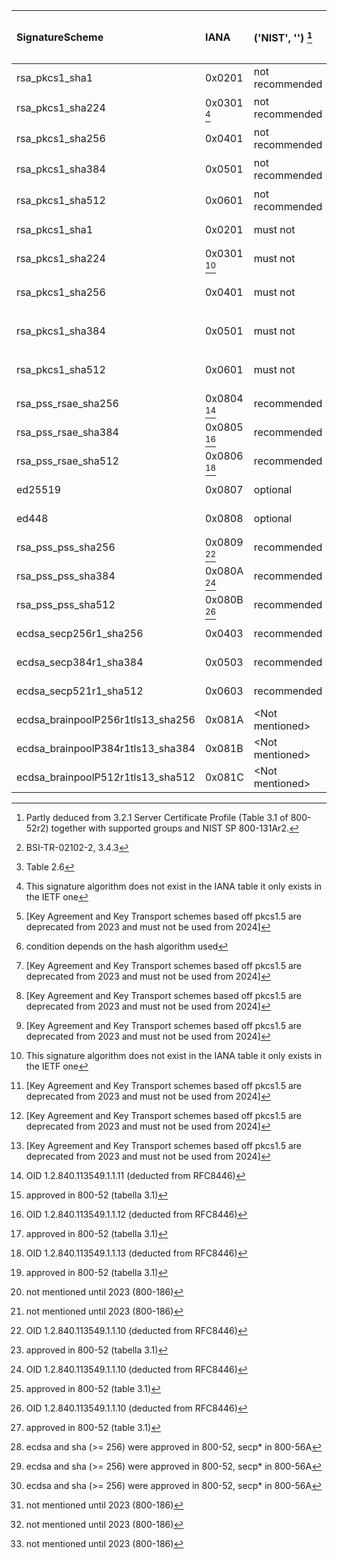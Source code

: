  | SignatureScheme                   | IANA         | ('NIST', '')            [^1] | ('NIST', 'from')       | ('BSI', 'Certificate signatures ') [^2] | ('BSI', 'use up to') | ('ANSSI', '')       [^3] | ('ANSSI', 'conditions') | ('ACN', 'Recommended') | ('ACN', 'Compatibility') | ('ENISA', '')     | ('ENISA','use up to') | ('MOZILLA (+AgID)', 'Modern') | ('MOZILLA (+AgID)', 'Intermediate') | ('MOZILLA (+AgID)', 'Old') |
 | :-------------------------------- | :----------- | :--------------------------- | :--------------------- | :-------------------------------------- | :------------------- | :----------------------- | ----------------------: | :--------------------- | :----------------------- | :---------------- | :-------------------- | :---------------------------- | :---------------------------------- | :------------------------- |
 | rsa_pkcs1_sha1                    | 0x0201       | not recommended              | YEAR 2023              | \<Not mentioned\>                       |                      | must not                 |                         | must not               | must not                 | must not          |                       | \<Not mentioned\>             | \<Not mentioned\>                   | \<Not mentioned\>          |
 | rsa_pkcs1_sha224                  | 0x0301 [^4]  | not recommended              | YEAR 2023        [^5]  | \<Not mentioned\>                       |                      | must not                 |                         | must not               | must not                 | not recommended   | YEAR 2025 [^33]       | \<Not mentioned\>             | \<Not mentioned\>                   | \<Not mentioned\>          |
 | rsa_pkcs1_sha256                  | 0x0401       | not recommended              | YEAR 2023        [^6]  | recommended                             | YEAR 2025            | not recommended          |                         | optional               | optional                 | not recommended   |                       | \<Not mentioned\>             | \<Not mentioned\>                   | \<Not mentioned\>          |
 | rsa_pkcs1_sha384                  | 0x0501       | not recommended              | YEAR 2023        [^7]  | recommended                             | YEAR 2025            | not recommended          |                         | optional               | optional                 | not recommended   |                       | \<Not mentioned\>             | \<Not mentioned\>                   | \<Not mentioned\>          |
 | rsa_pkcs1_sha512                  | 0x0601       | not recommended              | YEAR 2023        [^8]  | recommended                             | YEAR 2025            | not recommended          |                         | optional               | optional                 | not recommended   |                       | \<Not mentioned\>             | \<Not mentioned\>                   | \<Not mentioned\>          |
 | rsa_pkcs1_sha1                    | 0x0201       | must not                     | YEAR 2024              | \<Not mentioned\>                       |                      | must not                 |                         | must not               | must not                 | must not          |                       | \<Not mentioned\>             | \<Not mentioned\>                   | \<Not mentioned\>          |
 | rsa_pkcs1_sha224                  | 0x0301 [^9]  | must not                     | YEAR 2024              | \<Not mentioned\>                       |                      | must not                 |                         | must not               | must not                 | must not          | YEAR 2026+            | \<Not mentioned\>             | \<Not mentioned\>                   | \<Not mentioned\>          |
 | rsa_pkcs1_sha256                  | 0x0401       | must not                     | YEAR 2024        [^10] | must not                                | YEAR 2026+           | not recommended          |                         | optional               | optional                 | not recommended   |                       | \<Not mentioned\>             | \<Not mentioned\>                   | \<Not mentioned\>          |
 | rsa_pkcs1_sha384                  | 0x0501       | must not                     | YEAR 2024        [^11] | must not                                | YEAR 2026+           | not recommended          |                         | optional               | optional                 | not recommended   |                       | \<Not mentioned\>             | \<Not mentioned\>                   | \<Not mentioned\>          |
 | rsa_pkcs1_sha512                  | 0x0601       | must not                     | YEAR 2024        [^12] | must not                                | YEAR 2026+           | not recommended          |                         | optional               | optional                 | not recommended   |                       | \<Not mentioned\>             | \<Not mentioned\>                   | \<Not mentioned\>          |
 | rsa_pss_rsae_sha256               | 0x0804 [^13] | recommended                  | [^14]                  | recommended                             | YEAR 2031+           | optional                 |                         | optional               | recommended              | recommended       |                       | \<Not mentioned\>             | \<Not mentioned\>                   | \<Not mentioned\>          |
 | rsa_pss_rsae_sha384               | 0x0805 [^15] | recommended                  | [^16]                  | recommended                             | YEAR 2031+           | optional                 |                         | optional               | recommended              | recommended       |                       | \<Not mentioned\>             | \<Not mentioned\>                   | \<Not mentioned\>          |
 | rsa_pss_rsae_sha512               | 0x0806 [^17] | recommended                  | [^18]                  | recommended                             | YEAR 2031+           | optional                 |                         | optional               | recommended              | recommended       |                       | \<Not mentioned\>             | \<Not mentioned\>                   | \<Not mentioned\>          |
 | ed25519                           | 0x0807       | optional                     | [^19]                  | \<Not mentioned\>                       |                      | recommended              |                         | recommended            | \<Not mentioned\>        | \<Not mentioned\> |                       | \<Not mentioned\>             | \<Not mentioned\>                   | \<Not mentioned\>          |
 | ed448                             | 0x0808       | optional                     | [^20]                  | \<Not mentioned\>                       |                      | recommended              |                         | recommended            | \<Not mentioned\>        | \<Not mentioned\> |                       | \<Not mentioned\>             | \<Not mentioned\>                   | \<Not mentioned\>          |
 | rsa_pss_pss_sha256                | 0x0809 [^21] | recommended                  | [^22]                  | recommended                             | YEAR 2031+           | optional                 |                         | optional               | recommended              | recommended       |                       | \<Not mentioned\>             | \<Not mentioned\>                   | \<Not mentioned\>          |
 | rsa_pss_pss_sha384                | 0x080A [^23] | recommended                  | [^24]                  | recommended                             | YEAR 2031+           | optional                 |                         | optional               | recommended              | recommended       |                       | \<Not mentioned\>             | \<Not mentioned\>                   | \<Not mentioned\>          |
 | rsa_pss_pss_sha512                | 0x080B [^25] | recommended                  | [^26]                  | recommended                             | YEAR 2031+           | optional                 |                         | optional               | recommended              | recommended       |                       | \<Not mentioned\>             | \<Not mentioned\>                   | \<Not mentioned\>          |
 | ecdsa_secp256r1_sha256            | 0x0403       | recommended                  | [^27]                  | recommended                             | YEAR 2031+           | recommended              |                         | recommended            | recommended              | recommended       |                       | \<Not mentioned\>             | \<Not mentioned\>                   | \<Not mentioned\>          |
 | ecdsa_secp384r1_sha384            | 0x0503       | recommended                  | [^28]                  | recommended                             | YEAR 2031+           | recommended              |                         | recommended            | recommended              | recommended       |                       | \<Not mentioned\>             | \<Not mentioned\>                   | \<Not mentioned\>          |
 | ecdsa_secp521r1_sha512            | 0x0603       | recommended                  | [^29]                  | recommended                             | YEAR 2031+           | recommended              |                         | recommended            | recommended              | recommended       |                       | \<Not mentioned\>             | \<Not mentioned\>                   | \<Not mentioned\>          |
 | ecdsa_brainpoolP256r1tls13_sha256 | 0x081A       | \<Not mentioned\>            | [^30]                  | recommended                             | YEAR 2031+           | recommended              |                         | \<Not mentioned\>      | \<Not mentioned\>        | \<Not mentioned\> |                       | \<Not mentioned\>             | \<Not mentioned\>                   | \<Not mentioned\>          |
 | ecdsa_brainpoolP384r1tls13_sha384 | 0x081B       | \<Not mentioned\>            | [^31]                  | recommended                             | YEAR 2031+           | recommended              |                         | \<Not mentioned\>      | \<Not mentioned\>        | \<Not mentioned\> |                       | \<Not mentioned\>             | \<Not mentioned\>                   | \<Not mentioned\>          |
 | ecdsa_brainpoolP512r1tls13_sha512 | 0x081C       | \<Not mentioned\>            | [^32]                  | recommended                             | YEAR 2031+           | recommended              |                         | \<Not mentioned\>      | \<Not mentioned\>        | \<Not mentioned\> |                       | \<Not mentioned\>             | \<Not mentioned\>                   | \<Not mentioned\>          |

[^1]: Partly deduced from
    3.2.1 Server Certificate Profile (Table 3.1 of 800-52r2)
    together with supported groups and NIST SP 800-131Ar2.
[^2]: BSI-TR-02102-2, 3.4.3
[^3]: Table 2.6
[^4]: This signature algorithm does not exist in the IANA table it only exists in the IETF one
[^5]: [Key Agreement and Key Transport schemes based off pkcs1.5 are deprecated from 2023 and must not be used from 2024]
[^6]: [Key Agreement and Key Transport schemes based off pkcs1.5 are deprecated from 2023 and must not be used from 2024]
[^7]: [Key Agreement and Key Transport schemes based off pkcs1.5 are deprecated from 2023 and must not be used from 2024]
[^8]: [Key Agreement and Key Transport schemes based off pkcs1.5 are deprecated from 2023 and must not be used from 2024]
[^9]: This signature algorithm does not exist in the IANA table it only exists in the IETF one
[^10]: [Key Agreement and Key Transport schemes based off pkcs1.5 are deprecated from 2023 and must not be used from 2024]
[^11]: [Key Agreement and Key Transport schemes based off pkcs1.5 are deprecated from 2023 and must not be used from 2024]
[^12]: [Key Agreement and Key Transport schemes based off pkcs1.5 are deprecated from 2023 and must not be used from 2024]
[^13]: OID 1.2.840.113549.1.1.11 (deducted from RFC8446)
[^14]: approved in 800-52 (tabella 3.1)
[^15]: OID 1.2.840.113549.1.1.12 (deducted from RFC8446)
[^16]: approved in 800-52 (tabella 3.1)
[^17]: OID 1.2.840.113549.1.1.13 (deducted from RFC8446)
[^18]: approved in 800-52 (tabella 3.1)
[^19]: not mentioned until 2023 (800-186)
[^20]: not mentioned until 2023 (800-186)
[^21]: OID 1.2.840.113549.1.1.10 (deducted from RFC8446)
[^22]: approved in 800-52 (tabella 3.1)
[^23]: OID 1.2.840.113549.1.1.10 (deducted from RFC8446)
[^24]: approved in 800-52 (table 3.1)
[^25]: OID 1.2.840.113549.1.1.10 (deducted from RFC8446)
[^26]: approved in 800-52 (table 3.1)
[^27]: ecdsa and sha (>= 256) were approved in 800-52, secp* in 800-56A
[^28]: ecdsa and sha (>= 256) were approved in 800-52, secp* in 800-56A
[^29]: ecdsa and sha (>= 256) were approved in 800-52, secp* in 800-56A
[^30]: not mentioned until 2023 (800-186)
[^31]: not mentioned until 2023 (800-186)
[^32]: not mentioned until 2023 (800-186)
[^33]: condition depends on the hash algorithm used